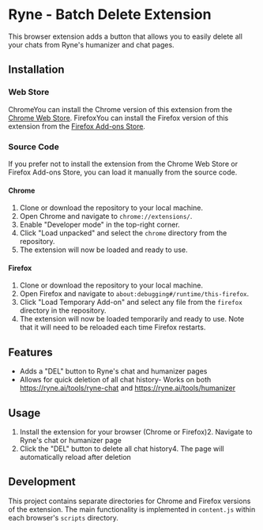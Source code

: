# Ryne - Batch Delete Extension
This browser extension adds a button that allows you to easily delete all your chats from Ryne's humanizer and chat pages.

## Installation
### Web Store
ChromeYou can install the Chrome version of this extension from the [Chrome Web Store](https://chromewebstore.google.com/detail/ryne-batch-delete/djpnjpfjeakffgfnhfdnpheofebplolc?authuser=0&hl=en).
FirefoxYou can install the Firefox version of this extension from the [Firefox Add-ons Store](https://addons.mozilla.org/en-US/firefox/addon/ryne-batch-delete/).

### Source Code
If you prefer not to install the extension from the Chrome Web Store or Firefox Add-ons Store, you can load it manually from the source code.

#### Chrome
1. Clone or download the repository to your local machine.
2. Open Chrome and navigate to `chrome://extensions/`.
3. Enable "Developer mode" in the top-right corner.
4. Click "Load unpacked" and select the `chrome` directory from the repository.
5. The extension will now be loaded and ready to use.

#### Firefox
1. Clone or download the repository to your local machine.
2. Open Firefox and navigate to `about:debugging#/runtime/this-firefox`.
3. Click "Load Temporary Add-on" and select any file from the `firefox` directory in the repository.
4. The extension will now be loaded temporarily and ready to use. Note that it will need to be reloaded each time Firefox restarts.

## Features
- Adds a "DEL" button to Ryne's chat and humanizer pages
- Allows for quick deletion of all chat history- Works on both https://ryne.ai/tools/ryne-chat and https://ryne.ai/tools/humanizer
## Usage
1. Install the extension for your browser (Chrome or Firefox)2. Navigate to Ryne's chat or humanizer page
2. Click the "DEL" button to delete all chat history4. The page will automatically reload after deletion

## Development
This project contains separate directories for Chrome and Firefox versions of the extension. The main functionality is implemented in `content.js` within each browser's `scripts` directory.















